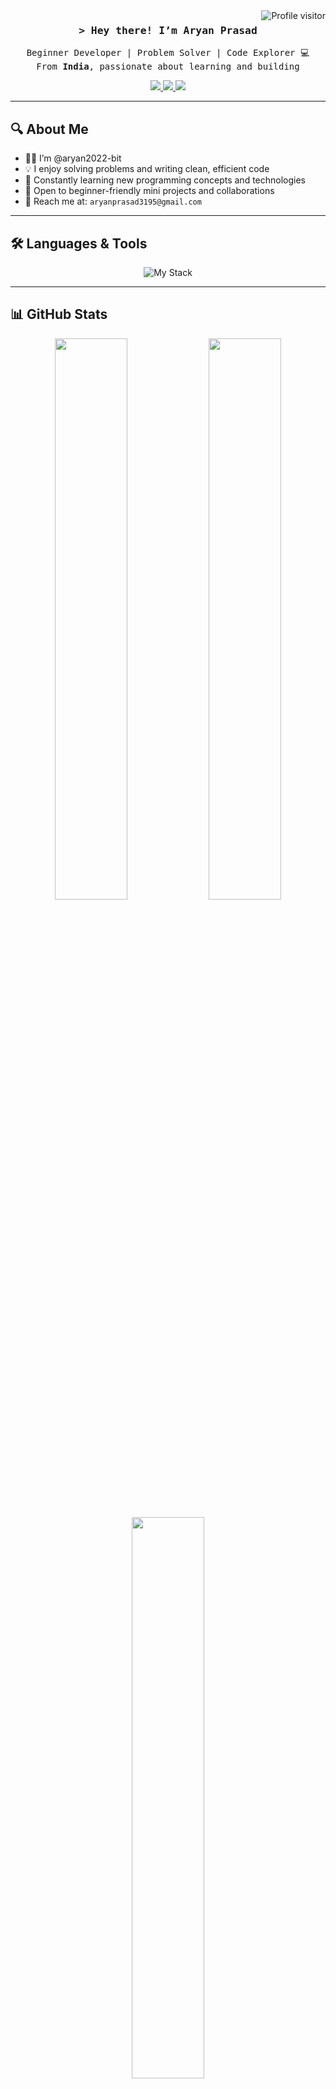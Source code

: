 <!-- Visitor Counter -->
<a href="https://komarev.com/ghpvc/?username=aryan2022-bit">
  <img align="right" src="https://komarev.com/ghpvc/?username=aryan2022-bit&label=Visitors&color=0e75b6&style=flat" alt="Profile visitor" />
</a>

<!-- Header -->
<h3 align="center">
  <samp>&gt; Hey there! I’m <b>Aryan Prasad</b></samp>
</h3>

<p align="center"> 
  <samp>
    Beginner Developer | Problem Solver | Code Explorer 💻  
    <br>
    From <b>India</b>, passionate about learning and building  
  </samp>
</p>

<!-- Socials -->
<p align="center">
  <a href="https://linkedin.com/in/aryan-prasad-40665424a" target="_blank">
    <img src="https://img.shields.io/badge/LinkedIn-Aryan%20Prasad-0A66C2?style=for-the-badge&logo=linkedin&logoColor=white" />
  </a>
  <a href="mailto:aryanprasad3195@gmail.com" target="_blank">
    <img src="https://img.shields.io/badge/Gmail-Contact-D14836?style=for-the-badge&logo=gmail&logoColor=white" />
  </a>
  <a href="https://github.com/aryan2022-bit" target="_blank">
    <img src="https://img.shields.io/badge/GitHub-aryan2022--bit-181717?style=for-the-badge&logo=github&logoColor=white" />
  </a>
</p>

---

## 🔍 About Me

- 👨‍💻 I’m @aryan2022-bit  
- 💡 I enjoy solving problems and writing clean, efficient code  
- 🌱 Constantly learning new programming concepts and technologies  
- 🤝 Open to beginner-friendly mini projects and collaborations  
- 📧 Reach me at: `aryanprasad3195@gmail.com`  

---

## 🛠️ Languages & Tools

<p align="center">
  <img src="https://skillicons.dev/icons?i=c,cpp,html,css,js,react,vscode,github" alt="My Stack" />
</p>

---

## 📊 GitHub Stats

<p align="center">
  <img src="https://github-readme-stats.vercel.app/api?username=aryan2022-bit&show_icons=true&theme=react&hide_border=true" width="48%"/>
  <img src="https://github-readme-streak-stats.herokuapp.com/?user=aryan2022-bit&theme=react&hide_border=true" width="48%"/>
</p>

<p align="center">
  <img src="https://github-readme-stats.vercel.app/api/top-langs/?username=aryan2022-bit&layout=compact&theme=react&hide_border=true" width="48%"/>
</p>

---

## 📈 GitHub Activity

<p align="center">
  <img src="https://github-readme-activity-graph.vercel.app/graph?username=aryan2022-bit&theme=react-dark&hide_border=true&line=58A6FF&point=58A6FF" alt="GitHub Activity Graph" />
</p>

---

<p align="center"><b>“One step at a time, but always forward.” 🚀</b></p>

<!---
aryan2022-bit/aryan2022-bit is a ✨ special ✨ repository because its `README.md` appears on your GitHub profile.
--->
